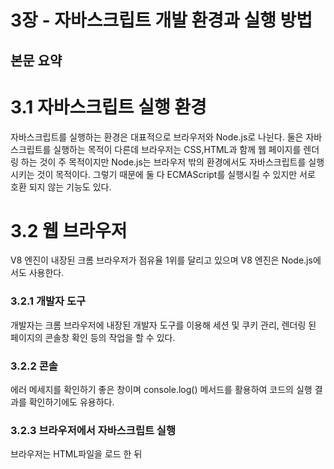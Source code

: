 # 3장 - 자바스크립트 개발 환경과 실행 방법

## 본문 요약

# 3.1 자바스크립트 실행 환경

자바스크립트를 실행하는 환경은 대표적으로 브라우저와 Node.js로 나뉜다. 둘은 자바스크립트를 실행하는 목적이 다른데 브라우저는 CSS,HTML과 함께 웹 페이지를 렌더링 하는 것이 주 목적이지만 Node.js는 브라우저 밖의 환경에서도 자바스크립트를 실행시키는 것이 목적이다. 그렇기 때문에 둘 다 ECMAScript를 실행시킬 수 있지만 서로 호환 되지 않는 기능도 있다.

# 3.2 웹 브라우저

V8 엔진이 내장된 크롬 브라우저가 점유율 1위를 달리고 있으며 V8 엔진은 Node.js에서도 사용한다.

### 3.2.1 개발자 도구

개발자는 크롬 브라우저에 내장된 개발자 도구를 이용해 세션 및 쿠키 관리, 렌더링 된 페이지의 콘솔창 확인 등의 작업을 할 수 있다.

### 3.2.2 콘솔

에러 메세지를 확인하기 좋은 창이며 console.log() 메서드를 활용하여 코드의 실행 결과를 확인하기에도 유용하다.

### 3.2.3 브라우저에서 자바스크립트 실행

브라우저는 HTML파일을 로드 한 뒤 <script> 태그에 작성된 자바스크립트 코드를 실행한다.

### 3.2.4 디버깅

개발자 도구의 Sources 패널에서 에러가 발생한 지점을 확인하고 해결하는 디버깅을 진행 할 수 있다.

# 3.3 Node.js

프로젝트 규모가 커지거나 라이브러리 등을 사용하려면 Node.js환경에서 개발하는 것이 필수이다.

### 3.3.1 Node.js 와 npm 소개

Node.js는 자바스크립트를 브라우저 밖에서도 실행시킬 수 있는 런타임 환경이며 개발자는 Node.js를 사용하여 개발을 할 수 있다. 이 때 npm에서 Node.js에서 사용 할 수 있는 패키지를 설치하여 사용 할 수 있다.

### 3.3.2 Node.js 설치

생략

### 3.3.3 Node.js REPL

컴퓨터에 기본 탑재된 명령 프롬프트에서 node명령어로 자바스크립트 코드를 작성,실행 해 볼 수 있다.

# 3.4 비주얼 스튜디오 코드

### 3.4.1 비주얼 스튜디오 코드 설치

생략

### 3.4.2 내장 터미널

비주얼 스튜디오 코드에는 내장된 터미널이 있다. 기본적으로 윈도우 에서는 명령 프롬프트이고 필요에 의해 다른 터미널도 설치하여 사용 할 수 있다.

### 3.4.3 Code Runner 확장 플러그인

생략

### 3.4.4 Live Server 확장 플러그인

생략
